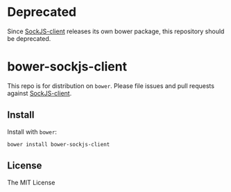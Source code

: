 # Deprecated

Since [SockJS-client](https://github.com/sockjs/sockjs-client) releases its own bower package, this repository should be deprecated.

# bower-sockjs-client

This repo is for distribution on `bower`. Please file issues and pull requests against [SockJS-client](https://github.com/sockjs/sockjs-client).

## Install

Install with `bower`:

```shell
bower install bower-sockjs-client
```

## License

The MIT License
